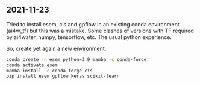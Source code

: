 ## 2021-11-23

Tried to install esem, cis and gpflow in an existing conda environment (ai4w_tf) but this was a mistake. Some clashes of versions with TF required by ai4water, numpy, tensorflow, etc. The usual python experience. 

So, create yet again a new environment:

```sh
conda create -n esem python=3.9 mamba -c conda-forge
conda activate esem
mamba install -c conda-forge cis
pip install esem gpflow keras scikit-learn
```

